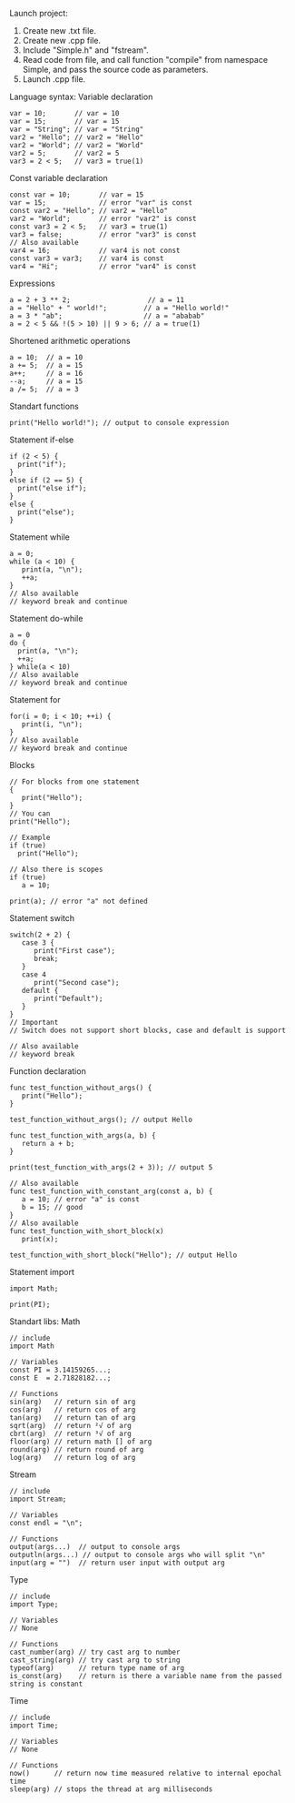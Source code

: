 Launch project:
1. Create new .txt file.
2. Create new .cpp file.
3. Include "Simple.h" and "fstream".
4. Read code from file, and call function "compile" from namespace Simple, and pass the source code as parameters.
5. Launch .cpp file.

Language syntax:
Variable declaration
```
var = 10;       // var = 10
var = 15;       // var = 15
var = "String"; // var = "String"
var2 = "Hello"; // var2 = "Hello"
var2 = "World"; // var2 = "World"
var2 = 5;       // var2 = 5
var3 = 2 < 5;   // var3 = true(1)
```
Const variable declaration
```
const var = 10;       // var = 15
var = 15;             // error "var" is const
const var2 = "Hello"; // var2 = "Hello"
var2 = "World";       // error "var2" is const
const var3 = 2 < 5;   // var3 = true(1)
var3 = false;         // error "var3" is const
// Also available
var4 = 16;            // var4 is not const
const var3 = var3;    // var4 is const
var4 = "Hi";          // error "var4" is const
```
Expressions
```
a = 2 + 3 ** 2;                   // a = 11
a = "Hello" + " world!";         // a = "Hello world!"
a = 3 * "ab";                    // a = "ababab"
a = 2 < 5 && !(5 > 10) || 9 > 6; // a = true(1)
```
Shortened arithmetic operations
```
a = 10;  // a = 10
a += 5;  // a = 15
a++;     // a = 16
--a;     // a = 15
a /= 5;  // a = 3
```
Standart functions
```
print("Hello world!"); // output to console expression
```
Statement if-else
```
if (2 < 5) {
  print("if");
}
else if (2 == 5) {
  print("else if");
}
else {
  print("else");
}
```
Statement while
```
a = 0;
while (a < 10) {
   print(a, "\n");
   ++a;
}
// Also available
// keyword break and continue
```
Statement do-while
```
a = 0
do {
  print(a, "\n");
  ++a;
} while(a < 10)
// Also available
// keyword break and continue
```
Statement for
```
for(i = 0; i < 10; ++i) {
   print(i, "\n");
}
// Also available
// keyword break and continue
```
Blocks
```
// For blocks from one statement
{
   print("Hello");
}
// You can
print("Hello");

// Example
if (true)
  print("Hello");

// Also there is scopes
if (true) 
   a = 10;

print(a); // error "a" not defined
```
Statement switch
```
switch(2 + 2) {
   case 3 {
      print("First case");
      break;
   }
   case 4
      print("Second case");
   default {
      print("Default");
   }
}
// Important
// Switch does not support short blocks, case and default is support

// Also available
// keyword break
```
Function declaration
```
func test_function_without_args() {
   print("Hello");
}

test_function_without_args(); // output Hello

func test_function_with_args(a, b) {
   return a + b;
}

print(test_function_with_args(2 + 3)); // output 5

// Also available
func test_function_with_constant_arg(const a, b) {
   a = 10; // error "a" is const
   b = 15; // good
}
// Also available
func test_function_with_short_block(x)
   print(x);

test_function_with_short_block("Hello"); // output Hello
```
Statement import
```
import Math;

print(PI);
```
Standart libs:
Math
```
// include
import Math

// Variables
const PI = 3.14159265...;
const E  = 2.71828182...;

// Functions
sin(arg)   // return sin of arg
cos(arg)   // return cos of arg
tan(arg)   // return tan of arg
sqrt(arg)  // return ²√ of arg
cbrt(arg)  // return ³√ of arg
floor(arg) // return math [] of arg
round(arg) // return round of arg
log(arg)   // return log of arg
```
Stream
```
// include
import Stream;

// Variables
const endl = "\n";

// Functions
output(args...)  // output to console args
outputln(args...) // output to console args who will split "\n"
input(arg = "")  // return user input with output arg
```
Type
```
// include
import Type;

// Variables
// None

// Functions
cast_number(arg) // try cast arg to number
cast_string(arg) // try cast arg to string
typeof(arg)      // return type name of arg
is_const(arg)    // return is there a variable name from the passed string is constant
```
Time
```
// include
import Time;

// Variables
// None

// Functions
now()      // return now time measured relative to internal epochal time
sleep(arg) // stops the thread at arg milliseconds 
```
